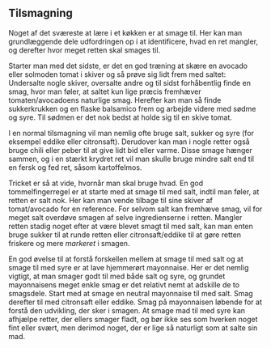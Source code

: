## Tilsmagning

Noget af det sværeste at lære i et køkken er at smage til. Her kan man
grundlæggende dele udfordringen op i at identificere, hvad en ret
mangler, og derefter hvor meget retten skal smages til.

Starter man med det sidste, er det en god træning at skære en avocado
eller solmoden tomat i skiver og så prøve sig lidt frem med saltet:
Undersalte nogle skiver, oversalte andre og til sidst forhåbentlig finde
en smag, hvor man føler, at saltet kun lige præcis fremhæver
tomaten/avocadoens naturlige smag. Herefter kan man så finde
sukkerkrukken og en flaske balsamico frem og arbejde videre med sødme og
syre. Til sødmen er det nok bedst at holde sig til en skive tomat.

I en normal tilsmagning vil man nemlig ofte bruge salt, sukker og syre
(for eksempel eddike eller citronsaft). Derudover kan man i nogle retter
også bruge chili eller peber til at give lidt bid eller varme. Disse
smage hænger sammen, og i en stærkt krydret ret vil man skulle bruge
mindre salt end til en fersk og fed ret, såsom kartoffelmos.

Tricket er så at vide, hvornår man skal bruge hvad. En god
tommelfingerregel er at starte med at smage til med salt, indtil man
føler, at retten er salt nok. Her kan man vende tilbage til sine skiver
af tomat/avocado for en reference. For selvom salt kan fremhæve smag,
vil for meget salt overdøve smagen af selve ingredienserne i retten.
Mangler retten stadig noget efter at være blevet smagt til med salt, kan
man enten bruge sukker til at runde retten eller citronsaft/eddike til
at gøre retten friskere og mere *markeret* i smagen.

En god øvelse til at forstå forskellen mellem at smage til med salt og
at smage til med syre er at lave hjemmerørt mayonnaise. Her er det
nemlig vigtigt, at man smager godt til med både salt og syre, og grundet
mayonnaisens meget enkle smag er det relativt nemt at adskille de to
smagsdele. Start med at smage en neutral mayonnaise til med salt. Smag
derefter til med citronsaft eller eddike. Smag på mayonnaisen løbende
for at forstå den udvikling, der sker i smagen. At smage mad til med
syre kan afhjælpe retter, der ellers smager fladt, og bør ikke ses som
hverken noget fint eller svært, men derimod noget, der er lige så
naturligt som at salte sin mad.

